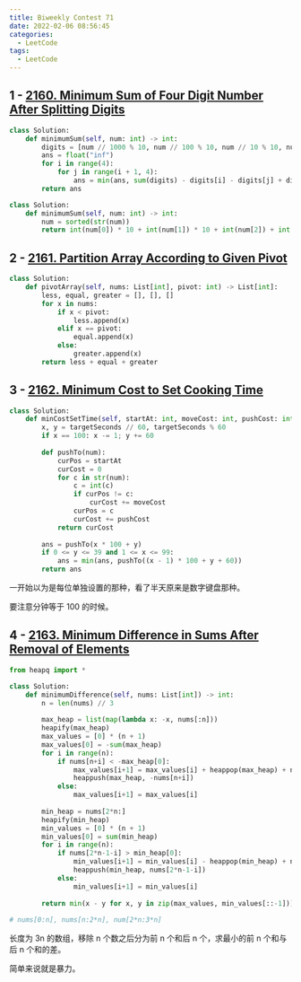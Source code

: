 ```yaml
---
title: Biweekly Contest 71
date: 2022-02-06 08:56:45
categories:
  - LeetCode
tags:
  - LeetCode
---
```


## 1 - [2160. Minimum Sum of Four Digit Number After Splitting Digits](https://leetcode.com/problems/minimum-sum-of-four-digit-number-after-splitting-digits/)

```python
class Solution:
    def minimumSum(self, num: int) -> int:
        digits = [num // 1000 % 10, num // 100 % 10, num // 10 % 10, num % 10]
        ans = float("inf")
        for i in range(4):
            for j in range(i + 1, 4):
                ans = min(ans, sum(digits) - digits[i] - digits[j] + digits[i] * 10 + digits[j] * 10)
        return ans
```

```python
class Solution:
    def minimumSum(self, num: int) -> int:
        num = sorted(str(num))
        return int(num[0]) * 10 + int(num[1]) * 10 + int(num[2]) + int(num[3])
```

## 2 - [2161. Partition Array According to Given Pivot](https://leetcode.com/problems/partition-array-according-to-given-pivot/)

```python
class Solution:
    def pivotArray(self, nums: List[int], pivot: int) -> List[int]:
        less, equal, greater = [], [], []
        for x in nums:
            if x < pivot:
                less.append(x)
            elif x == pivot:
                equal.append(x)
            else:
                greater.append(x)
        return less + equal + greater
```

## 3 - [2162. Minimum Cost to Set Cooking Time](https://leetcode.com/problems/minimum-cost-to-set-cooking-time/)

```python
class Solution:
    def minCostSetTime(self, startAt: int, moveCost: int, pushCost: int, targetSeconds: int) -> int:
        x, y = targetSeconds // 60, targetSeconds % 60
        if x == 100: x -= 1; y += 60
        
        def pushTo(num):
            curPos = startAt
            curCost = 0
            for c in str(num):
                c = int(c)
                if curPos != c:
                    curCost += moveCost
                curPos = c
                curCost += pushCost
            return curCost
        
        ans = pushTo(x * 100 + y)
        if 0 <= y <= 39 and 1 <= x <= 99:
            ans = min(ans, pushTo((x - 1) * 100 + y + 60))
        return ans
```

一开始以为是每位单独设置的那种，看了半天原来是数字键盘那种。

要注意分钟等于 100 的时候。

## 4 - [2163. Minimum Difference in Sums After Removal of Elements](https://leetcode.com/problems/minimum-difference-in-sums-after-removal-of-elements/)

```python
from heapq import *

class Solution:
    def minimumDifference(self, nums: List[int]) -> int:
        n = len(nums) // 3
        
        max_heap = list(map(lambda x: -x, nums[:n]))
        heapify(max_heap)
        max_values = [0] * (n + 1)
        max_values[0] = -sum(max_heap)
        for i in range(n):
            if nums[n+i] < -max_heap[0]:
                max_values[i+1] = max_values[i] + heappop(max_heap) + nums[n+i]
                heappush(max_heap, -nums[n+i])
            else:
                max_values[i+1] = max_values[i]
        
        min_heap = nums[2*n:]
        heapify(min_heap)
        min_values = [0] * (n + 1)
        min_values[0] = sum(min_heap)
        for i in range(n):
            if nums[2*n-1-i] > min_heap[0]:
                min_values[i+1] = min_values[i] - heappop(min_heap) + nums[2*n-1-i]
                heappush(min_heap, nums[2*n-1-i])
            else:
                min_values[i+1] = min_values[i]
                
        return min(x - y for x, y in zip(max_values, min_values[::-1]))
            
# nums[0:n], nums[n:2*n], num[2*n:3*n]
```

长度为 3n 的数组，移除 n 个数之后分为前 n 个和后 n 个，求最小的前 n 个和与后 n 个和的差。

简单来说就是暴力。